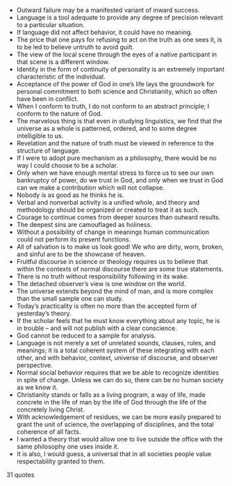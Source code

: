  - Outward failure may be a manifested variant of inward success.
 - Language is a tool adequate to provide any degree of precision relevant to a particular situation.
 - If language did not affect behavior, it could have no meaning.
 - The price that one pays for refusing to act on the truth as one sees it, is to be led to believe untruth to avoid guilt.
 - The view of the local scene through the eyes of a native participant in that scene is a different window.
 - Identity in the form of continuity of personality is an extremely important characteristic of the individual.
 - Acceptance of the power of God in one’s life lays the groundwork for personal commitment to both science and Christianity, which so often have been in conflict.
 - When I conform to truth, I do not conform to an abstract principle; I conform to the nature of God.
 - The marvelous thing is that even in studying linguistics, we find that the universe as a whole is patterned, ordered, and to some degree intelligible to us.
 - Revelation and the nature of truth must be viewed in reference to the structure of language.
 - If I were to adopt pure mechanism as a philosophy, there would be no way I could choose to be a scholar.
 - Only when we have enough mental stress to force us to see our own bankruptcy of power, do we trust in God, and only when we trust in God can we make a contribution which will not collapse.
 - Nobody is as good as he thinks he is.
 - Verbal and nonverbal activity is a unified whole, and theory and methodology should be organized or created to treat it as such.
 - Courage to continue comes from deeper sources than outward results.
 - The deepest sins are camouflaged as holiness.
 - Without a possibility of change in meanings human communication could not perform its present functions.
 - All of salvation is to make us look good! We who are dirty, worn, broken, and sinful are to be the showcase of heaven.
 - Fruitful discourse in science or theology requires us to believe that within the contexts of normal discourse there are some true statements.
 - There is no truth without responsibility following in its wake.
 - The detached observer’s view is one window on the world.
 - The universe extends beyond the mind of man, and is more complex than the small sample one can study.
 - Today’s practicality is often no more than the accepted form of yesterday’s theory.
 - If the scholar feels that he must know everything about any topic, he is in trouble – and will not publish with a clear conscience.
 - God cannot be reduced to a sample for analysis.
 - Language is not merely a set of unrelated sounds, clauses, rules, and meanings; it is a total coherent system of these integrating with each other, and with behavior, context, universe of discourse, and observer perspective.
 - Normal social behavior requires that we be able to recognize identities in spite of change. Unless we can do so, there can be no human society as we know it.
 - Christianity stands or falls as a living program, a way of life, made concrete in the life of man by the life of God through the life of the concretely living Christ.
 - With acknowledgement of residues, we can be more easily prepared to grant the unit of science, the overlapping of disciplines, and the total coherence of all facts.
 - I wanted a theory that would allow one to live outside the office with the same philosophy one uses inside it.
 - It is also, I would guess, a universal that in all societies people value respectability granted to them.

31 quotes